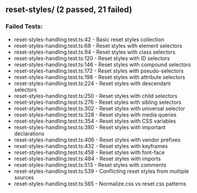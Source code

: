 
## reset-styles/ (2 passed, 21 failed)

### Failed Tests:
- reset-styles-handling.test.ts:42 - Basic reset styles collection
- reset-styles-handling.test.ts:68 - Reset styles with element selectors
- reset-styles-handling.test.ts:94 - Reset styles with class selectors
- reset-styles-handling.test.ts:120 - Reset styles with ID selectors
- reset-styles-handling.test.ts:146 - Reset styles with compound selectors
- reset-styles-handling.test.ts:172 - Reset styles with pseudo-selectors
- reset-styles-handling.test.ts:198 - Reset styles with attribute selectors
- reset-styles-handling.test.ts:224 - Reset styles with descendant selectors
- reset-styles-handling.test.ts:250 - Reset styles with child selectors
- reset-styles-handling.test.ts:276 - Reset styles with sibling selectors
- reset-styles-handling.test.ts:302 - Reset styles with universal selector
- reset-styles-handling.test.ts:328 - Reset styles with media queries
- reset-styles-handling.test.ts:354 - Reset styles with CSS variables
- reset-styles-handling.test.ts:380 - Reset styles with important declarations
- reset-styles-handling.test.ts:406 - Reset styles with vendor prefixes
- reset-styles-handling.test.ts:432 - Reset styles with keyframes
- reset-styles-handling.test.ts:458 - Reset styles with font-face
- reset-styles-handling.test.ts:484 - Reset styles with imports
- reset-styles-handling.test.ts:513 - Reset styles with comments
- reset-styles-handling.test.ts:539 - Conflicting reset styles from multiple sources
- reset-styles-handling.test.ts:565 - Normalize.css vs reset.css patterns
